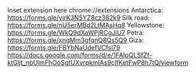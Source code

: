 Inset extension here chrome://extensions
Antarctica: https://forms.gle/yirK3N5YZ8cz382k9
Silk road: https://forms.gle/nU5erMBd2LtMAsHq8
Yellowstone: https://forms.gle/WkQ9dXaWPjRCgJiU7
Petra: https://forms.gle/xngMm3gfqnQ8Qs5Q9
Giza: https://forms.gle/FBYbNaUdefVCfsi79
https://docs.google.com/forms/d/e/1FAIpQLSfZf-ktGljt_nbUlmFhOoSgtUXvrpkmlAs9cIfKetFwP8h7tQ/viewform
